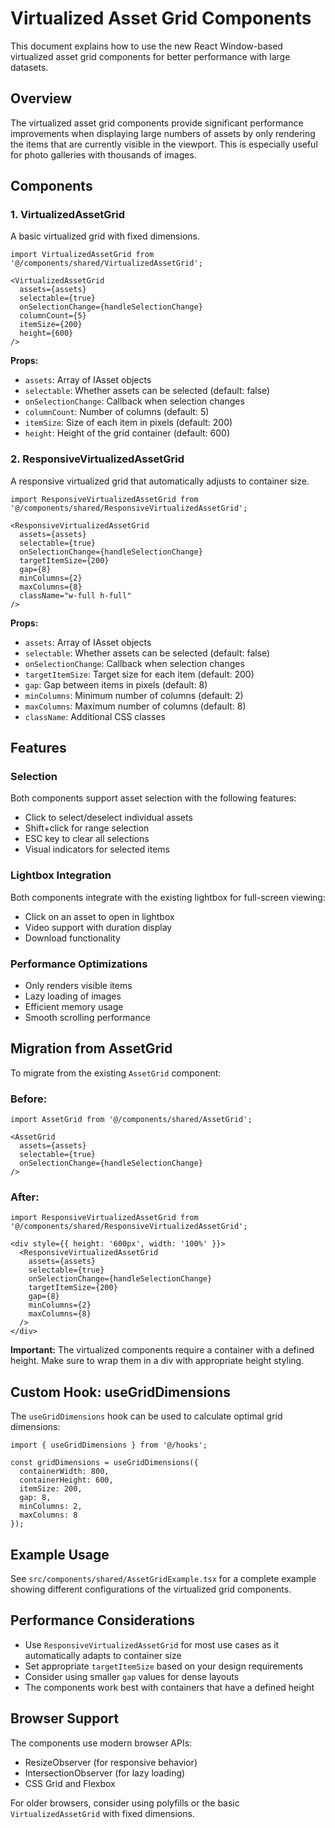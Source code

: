 # Virtualized Asset Grid Components

This document explains how to use the new React Window-based virtualized asset grid components for better performance with large datasets.

## Overview

The virtualized asset grid components provide significant performance improvements when displaying large numbers of assets by only rendering the items that are currently visible in the viewport. This is especially useful for photo galleries with thousands of images.

## Components

### 1. VirtualizedAssetGrid

A basic virtualized grid with fixed dimensions.

```tsx
import VirtualizedAssetGrid from '@/components/shared/VirtualizedAssetGrid';

<VirtualizedAssetGrid
  assets={assets}
  selectable={true}
  onSelectionChange={handleSelectionChange}
  columnCount={5}
  itemSize={200}
  height={600}
/>
```

**Props:**
- `assets`: Array of IAsset objects
- `selectable`: Whether assets can be selected (default: false)
- `onSelectionChange`: Callback when selection changes
- `columnCount`: Number of columns (default: 5)
- `itemSize`: Size of each item in pixels (default: 200)
- `height`: Height of the grid container (default: 600)

### 2. ResponsiveVirtualizedAssetGrid

A responsive virtualized grid that automatically adjusts to container size.

```tsx
import ResponsiveVirtualizedAssetGrid from '@/components/shared/ResponsiveVirtualizedAssetGrid';

<ResponsiveVirtualizedAssetGrid
  assets={assets}
  selectable={true}
  onSelectionChange={handleSelectionChange}
  targetItemSize={200}
  gap={8}
  minColumns={2}
  maxColumns={8}
  className="w-full h-full"
/>
```

**Props:**
- `assets`: Array of IAsset objects
- `selectable`: Whether assets can be selected (default: false)
- `onSelectionChange`: Callback when selection changes
- `targetItemSize`: Target size for each item (default: 200)
- `gap`: Gap between items in pixels (default: 8)
- `minColumns`: Minimum number of columns (default: 2)
- `maxColumns`: Maximum number of columns (default: 8)
- `className`: Additional CSS classes

## Features

### Selection
Both components support asset selection with the following features:
- Click to select/deselect individual assets
- Shift+click for range selection
- ESC key to clear all selections
- Visual indicators for selected items

### Lightbox Integration
Both components integrate with the existing lightbox for full-screen viewing:
- Click on an asset to open in lightbox
- Video support with duration display
- Download functionality

### Performance Optimizations
- Only renders visible items
- Lazy loading of images
- Efficient memory usage
- Smooth scrolling performance

## Migration from AssetGrid

To migrate from the existing `AssetGrid` component:

### Before:
```tsx
import AssetGrid from '@/components/shared/AssetGrid';

<AssetGrid
  assets={assets}
  selectable={true}
  onSelectionChange={handleSelectionChange}
/>
```

### After:
```tsx
import ResponsiveVirtualizedAssetGrid from '@/components/shared/ResponsiveVirtualizedAssetGrid';

<div style={{ height: '600px', width: '100%' }}>
  <ResponsiveVirtualizedAssetGrid
    assets={assets}
    selectable={true}
    onSelectionChange={handleSelectionChange}
    targetItemSize={200}
    gap={8}
    minColumns={2}
    maxColumns={8}
  />
</div>
```

**Important:** The virtualized components require a container with a defined height. Make sure to wrap them in a div with appropriate height styling.

## Custom Hook: useGridDimensions

The `useGridDimensions` hook can be used to calculate optimal grid dimensions:

```tsx
import { useGridDimensions } from '@/hooks';

const gridDimensions = useGridDimensions({
  containerWidth: 800,
  containerHeight: 600,
  itemSize: 200,
  gap: 8,
  minColumns: 2,
  maxColumns: 8
});
```

## Example Usage

See `src/components/shared/AssetGridExample.tsx` for a complete example showing different configurations of the virtualized grid components.

## Performance Considerations

- Use `ResponsiveVirtualizedAssetGrid` for most use cases as it automatically adapts to container size
- Set appropriate `targetItemSize` based on your design requirements
- Consider using smaller `gap` values for dense layouts
- The components work best with containers that have a defined height

## Browser Support

The components use modern browser APIs:
- ResizeObserver (for responsive behavior)
- IntersectionObserver (for lazy loading)
- CSS Grid and Flexbox

For older browsers, consider using polyfills or the basic `VirtualizedAssetGrid` with fixed dimensions.
